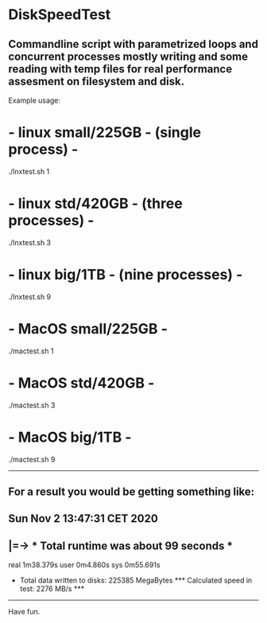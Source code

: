 # DiskSpeedTest
Commandline script with parametrized loops and concurrent processes mostly writing and some reading with temp files for real performance assesment on filesystem and disk.
---

Example usage:

# - linux small/225GB - (single process) - 
./lnxtest.sh 1
# - linux std/420GB - (three processes) -
./lnxtest.sh 3
# - linux big/1TB - (nine processes) -
./lnxtest.sh 9

# - MacOS small/225GB - 
./mactest.sh 1
# - MacOS std/420GB - 
./mactest.sh 3
# - MacOS big/1TB - 
./mactest.sh 9

---
For a result you would be getting something like:
-------------------------------
Sun Nov  2 13:47:31 CET 2020
-----------------------------------
|=-> * Total runtime was about 99 seconds *
------------------------------------------------
real	1m38.379s
user	0m4.860s
sys	0m55.691s
 - Total data written to disks:   225385   MegaBytes
  ***  Calculated speed in test:  2276 MB/s  ***  
---

Have fun.
